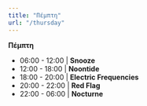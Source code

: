 ```yaml
---
title: "Πέμπτη"
url: "/thursday"
---
```


**Πέμπτη**

- 06:00 - 12:00 | **Snooze**
- 12:00 - 18:00 | **Noontide**
- 18:00 - 20:00 | **Electric Frequencies**
- 20:00 - 22:00 | **Red Flag**
- 22:00 - 06:00 | **Nocturne**